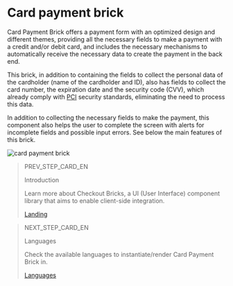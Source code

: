 # Card payment brick

Card Payment Brick offers a payment form with an optimized design and different themes, providing all the necessary fields to make a payment with a credit and/or debit card, and includes the necessary mechanisms to automatically receive the necessary data to create the payment in the back end.

This brick, in addition to containing the fields to collect the personal data of the cardholder (name of the cardholder and ID), also has fields to collect the card number, the expiration date and the security code (CVV), which already comply with [PCI](/developers/en/docs/checkout-bricks/additional-content/security/pci) security standards, eliminating the need to process this data.

In addition to collecting the necessary fields to make the payment, this component also helps the user to complete the screen with alerts for incomplete fields and possible input errors. See below the main features of this brick.

![card payment brick](checkout-bricks/card-payment.png)
 
> PREV_STEP_CARD_EN
>
> Introduction
>
> Learn more about Checkout Bricks, a UI (User Interface) component library that aims to enable client-side integration.
>
> [Landing](/developers/en/docs/checkout-bricks-beta/landing)
 
> NEXT_STEP_CARD_EN
>
> Languages
>
> Check the available languages to instantiate/render Card Payment Brick in.
>
> [Languages](/developers/en/docs/checkout-bricks-beta/characteristics/languages)